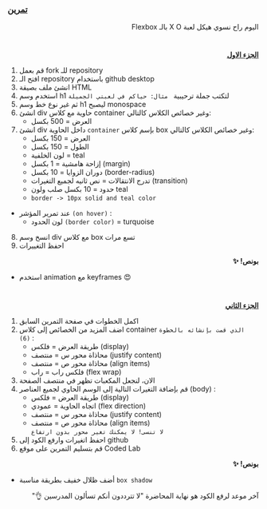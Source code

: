 <p dir="rtl">
<h3><a href="https://github.com/kuwaitcodes/UC-web-cw-3">تمرين </a></h3></p>


<p dir="rtl">
اليوم راح نسوي هيكل لعبة X O بالـ Flexbox</p>
<h1></h1>
<p dir="rtl">
 <strong><a href="https://docs.google.com/document/d/1023yXN_P2S3_e7vzJ0kj4QXIqm7U-pkx1L-qUE5mMQA/edit">الجزء الاول</a></strong></p>




1. قم بعمل fork للـ repository
2. افتح الـ repository باستخدام github desktop
3. انشئ ملف بصيقة HTML
4. استخدم وسم h1 لتكتب جملة ترحيبية
` مثال: حياكم في لعبتي الجميلة`
5. ثم غير نوع خط وسم h1 ليصبح monospace
6. انشئ div حاوية مع كلاس container وغير خصائص الكلاس كالتالي:
    - العرض = 500 بكسل
7. انشئ div داخل الحاوية `container` بإسم كلاس box وغير خصائص الكلاس كالتالي:
    - العرض = 150 بكسل
    - الطول = 150 بكسل
    - لون الخلفية = teal
    - إزاحة هامشية = 1 بكسل (margin)
    - دوران الزوايا = 10 بكسل (border-radius)
    - تدرج الانتقالات = نص ثانيه لجميع التغيرات (transition)
    - حدود = 10 بكسل صلب ولون teal
    - `border -> 10px solid and teal color` 
  - عند تمرير المؤشر `(on hover)` :
    - لون الحدود `(border color)` = turquoise
8. انسخ وسم div مع كلاس box تسع مرات
9. احفظ التغييرات

<p dir="rtl">
<strong>بونص! ✨</strong></p>

- استخدم animation مع keyframes 😍


<h1></h1>

<p dir="rtl">
 <strong><a href="https://docs.google.com/document/d/1kbnHEY7YcWJmNOUaiURGab-6HFW-0dyDefd08m3XL8k/edit">الجزء الثاني</a></strong></p>

1. اكمل الخطوات في صفحة التمرين السابق
2. اضف المزيد من الخصائص إلى كلاس container `الذي قمت بإنشائه بالخطوة (6)`   :
    - طريقة العرض = فلكس (display)
    - محاذاة محور س = منتصف (justify content)
    - محاذاة محور ص = منتصف (align items)
    - فلكس راب = راب (flex wrap)
3. الان، لنجعل المكعبات تظهر في منتصف الصفحة
4. قم بإضافة التغيرات التالية إلى الوسم الحاوي لجميع العناصر (body) :
    - طريقة العرض = فلكس (display)
    - اتجاه الحاوية = عمودي (flex direction)
    - محاذاة محور س = منتصف (justify content)
    - محاذاة محور ص = منتصف (align items)<br>
	  `لا تنسى! لا يمكنك تغير محور بدون ارتفاع`
5. احفظ اتغيرات وارفع الكود إلى github
6. قم بتسليم التمرين على موقع Coded Lab



 <p dir="rtl">
<strong>بونص! ✨</strong></p>

- أضف ظلال خفيف بطريقة مناسبة `box shadow`


 <p dir="rtl">
آخر موعد لرفع الكود هو نهاية المحاضرة "لا تترددون أنكم تسألون المدرسين 👌"
</p>

